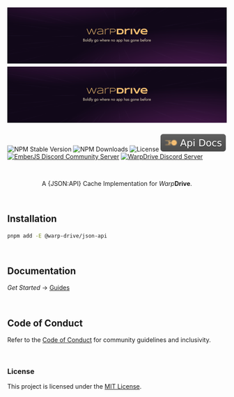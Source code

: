<h1 align="center">
  <img
    class="project-logo"
    src="./logos/github-header.svg#gh-light-mode-only"
    alt="WarpDrive | Boldly go where no app has gone before"
    title="WarpDrive | Boldly go where no app has gone before"
    />
  <img
    class="project-logo"
    src="./logos/github-header.svg#gh-dark-mode-only"
    alt="WarpDrive | Boldly go where no app has gone before"
    title="WarpDrive | Boldly go where no app has gone before"
    />
</h1>

![NPM Stable Version](https://img.shields.io/npm/v/ember-data/latest?label=version&style=flat&color=FFC474)
![NPM Downloads](https://img.shields.io/npm/dm/ember-data.svg?style=flat&color=FFC474)
![License](https://img.shields.io/github/license/emberjs/data.svg?style=flat&color=FFC474)
[![Docs](./logos/docs-badge.svg)](https://docs.warp-drive.io)
[![EmberJS Discord Community Server](https://img.shields.io/badge/EmberJS-grey?logo=discord&logoColor=FFC474)](https://discord.gg/zT3asNS
)
[![WarpDrive Discord Server](https://img.shields.io/badge/WarpDrive-grey?logo=discord&logoColor=FFC474)](https://discord.gg/PHBbnWJx5S
)


<br>

<p align="center">
A {JSON:API} Cache Implementation for <em>Warp</em><strong>Drive</strong>.
</p>

<br>

## Installation

```sh
pnpm add -E @warp-drive/json-api
```

<br>

## Documentation

*Get Started* → [Guides](https://docs.warp-drive.io)


<br>

## Code of Conduct

Refer to the [Code of Conduct](https://github.com/emberjs/data/blob/main/CODE_OF_CONDUCT.md) for community guidelines and inclusivity.

<br>

### License

This project is licensed under the [MIT License](LICENSE.md).
